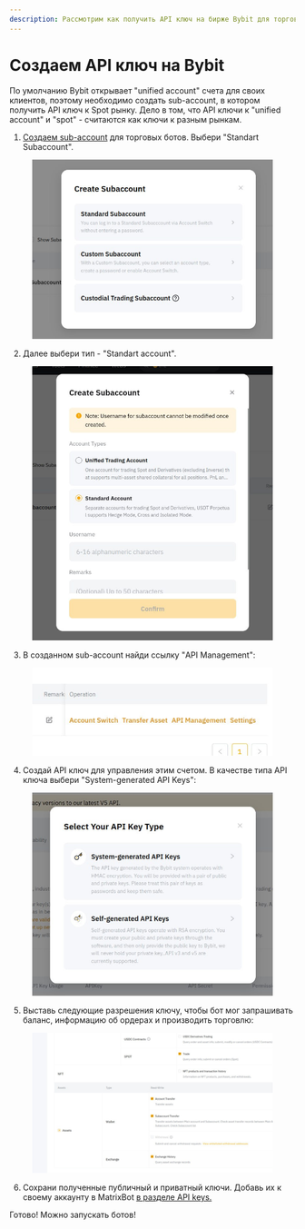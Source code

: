 ```yaml
---
description: Рассмотрим как получить API ключ на бирже Bybit для торговле на Spot рынке.
---
```


# Создаем API ключ на Bybit

По умолчанию Bybit открывает "unified account" счета для своих клиентов, поэтому необходимо создать sub-account, в котором получить API ключ к Spot рынку. Дело в том, что API ключи к "unified account" и "spot" - считаются как ключи к разным рынкам.

1. [Создаем sub-account](https://www.bybit.com/app/user/sub-account) для торговых ботов. Выбери "Standart Subaccount".

<figure><img src="../../.gitbook/assets/bybit_1.jpg" alt=""><figcaption></figcaption></figure>

2. Далее выбери тип - "Standart account".

<figure><img src="../../.gitbook/assets/bybit_2.jpg" alt=""><figcaption></figcaption></figure>

3. В созданном sub-account найди ссылку "API Management":

<figure><img src="../../.gitbook/assets/bybit_3.jpg" alt=""><figcaption></figcaption></figure>

4. Создай API ключ для управления этим счетом. В качестве типа API ключа выбери "System-generated API Keys":

<figure><img src="../../.gitbook/assets/bybit_4.jpg" alt=""><figcaption></figcaption></figure>

5. Выставь следующие разрешения ключу, чтобы бот мог запрашивать баланс, информацию об ордерах и производить торговлю:

<figure><img src="../../.gitbook/assets/bybit_5.jpg" alt=""><figcaption></figcaption></figure>

6. Сохрани полученные публичный и приватный ключи. Добавь их к своему аккаунту в MatrixBot [в разделе API keys.](https://matrixbot.io/apikeys)

Готово! Можно запускать ботов!

